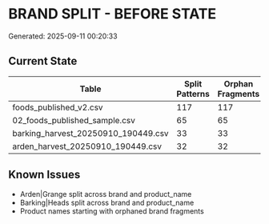 # BRAND SPLIT - BEFORE STATE

Generated: 2025-09-11 00:20:33

## Current State

| Table | Split Patterns | Orphan Fragments |
|-------|----------------|------------------|
| foods_published_v2.csv | 117 | 117 |
| 02_foods_published_sample.csv | 65 | 65 |
| barking_harvest_20250910_190449.csv | 33 | 33 |
| arden_harvest_20250910_190449.csv | 32 | 32 |

## Known Issues
- Arden|Grange split across brand and product_name
- Barking|Heads split across brand and product_name
- Product names starting with orphaned brand fragments
